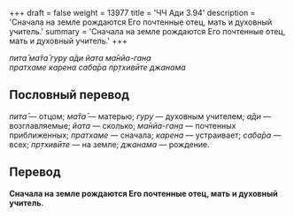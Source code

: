+++
draft = false
weight = 13977
title = 'ЧЧ Ади 3.94'
description = 'Сначала на земле рождаются Его почтенные отец, мать и духовный учитель.'
summary = 'Сначала на земле рождаются Его почтенные отец, мать и духовный учитель.'
+++

_пита̄ ма̄та̄ гуру а̄ди йата ма̄нйа-ган̣а  
пратхаме карена саба̄ра пр̣тхивӣте джанама_

## Пословный перевод

_пита̄_ — отцом; _ма̄та̄_ — матерью; _гуру_ — духовным учителем; _а̄ди_ — возглавляемые; _йата_ — сколько; _ма̄нйа_\-_ган̣а_ — почтенных приближенных; _пратхаме_ — сначала; _карена_ — устраивает; _саба̄ра_ — всех; _пр̣тхивӣте_ — на земле; _джанама_ — рождение.

## Перевод

**Сначала на земле рождаются Его почтенные отец, мать и духовный учитель.**
